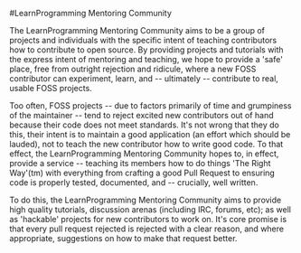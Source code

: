 #LearnProgramming Mentoring Community

The LearnProgramming Mentoring Community aims to be a group of projects and
individuals with the specific intent of teaching contributors how to contribute
to open source. By providing projects and tutorials with the express intent of
mentoring and teaching, we hope to provide a 'safe' place, free from outright
rejection and ridicule, where a new FOSS contributor can experiment, learn, and
-- ultimately -- contribute to real, usable FOSS projects.

Too often, FOSS projects -- due to factors primarily of time and grumpiness of the
maintainer -- tend to reject excited new contributors out of hand because their
code does not meet standards. It's not wrong that they do this, their intent is
to maintain a good application (an effort which should be lauded), not to teach
the new contributor how to write good code. To that effect, the LearnProgramming
Mentoring Community hopes to, in effect, provide a service -- teaching its
members how to do things 'The Right Way'(tm) with everything from crafting a
good Pull Request to ensuring code is properly tested, documented, and --
crucially, well written.

To do this, the LearnProgramming Mentoring Community aims to provide high
quality tutorials, discussion arenas (including IRC, forums, etc); as well as
'hackable' projects for new contributors to work on. It's core promise is that
every pull request rejected is rejected with a clear reason, and where
appropriate, suggestions on how to make that request better.


